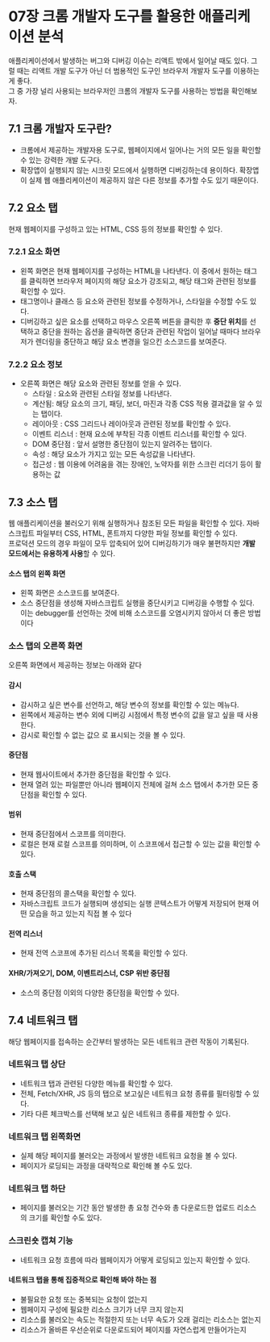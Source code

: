 # 07장 크롬 개발자 도구를 활용한 애플리케이션 분석

애플리케이션에서 발생하는 버그와 디버깅 이슈는 리액트 밖에서 일어날 때도 있다. 그럴 때는 리액트 개발 도구가 아닌 더 범용적인 도구인 브라우저 개발자 도구를 이용하는 게 좋다.  
그 중 가장 널리 사용되는 브라우저인 크롬의 개발자 도구를 사용하는 방법을 확인해보자.

## 7.1 크롬 개발자 도구란?

- 크롬에서 제공하는 개발자용 도구로, 웹페이지에서 일어나는 거의 모든 일을 확인할 수 있는 강력한 개발 도구다.
- 확장앱이 실행되지 않는 시크릿 모드에서 실행하면 디버깅하는데 용이하다. 확장앱이 실제 웹 애플리케이션이 제공하지 않은 다른 정보를 추가할 수도 있기 때문이다.

## 7.2 요소 탭

현재 웹페이지를 구성하고 있는 HTML, CSS 등의 정보를 확인할 수 있다.

### 7.2.1 요소 화면

- 왼쪽 화면은 현재 웹페이지를 구성하는 HTML을 나타낸다. 이 중에서 원하는 태그를 클릭하면 브라우저 페이지의 해당 요소가 강조되고, 해당 태그와 관련된 정보를 확인할 수 있다.
- 태그명이나 클래스 등 요소와 관련된 정보를 수정하거나, 스타일을 수정할 수도 있다.
- 디버깅하고 싶은 요소를 선택하고 마우스 오른쪽 버튼을 클릭한 후 **중단 위치**를 선택하고 중단을 원하는 옵션을 클릭하면 중단과 관련된 작업이 일어날 때마다 브라우저가 렌더링을 중단하고 해당 요소 변경을 일으킨 소스코드를 보여준다.

### 7.2.2 요소 정보

- 오른쪽 화면은 해당 요소와 관련된 정보를 얻을 수 있다.
  - 스타일 : 요소와 관련된 스타일 정보를 나타낸다.
  - 계산됨: 해당 요소의 크기, 패딩, 보더, 마진과 각종 CSS 적용 결과값을 알 수 있는 탭이다.
  - 레이아웃 : CSS 그리드나 레이아웃과 관련된 정보를 확인할 수 있다.
  - 이벤트 리스너 : 현재 요소에 부착된 각종 이벤트 리스너를 확인할 수 있다.
  - DOM 중단점 : 앞서 설명한 중단점이 있는지 알려주는 탭이다.
  - 속성 : 해당 요소가 가지고 있는 모든 속성값을 나타낸다.
  - 접근성 : 웹 이용에 어려움을 겪는 장애인, 노약자를 위한 스크린 리더기 등이 활용하는 값

## 7.3 소스 탭

웹 애플리케이션을 불러오기 위해 실행하거나 참조된 모든 파일을 확인할 수 있다. 자바스크립트 파일부터 CSS, HTML, 폰트까지 다양한 파일 정보를 확인할 수 있다.  
프로덕션 모드의 경우 파일이 모두 압축되어 있어 디버깅하기가 매우 불편하지만 **개발 모드에서는 유용하게 사용**할 수 있다.

#### 소스 탭의 왼쪽 화면

- 왼쪽 화면은 소스코드를 보여준다.
- 소스 중단점을 생성해 자바스크립트 실행을 중단시키고 디버깅을 수행할 수 있다. 이는 debugger를 선언하는 것에 비해 소스코드를 오염시키지 않아서 더 좋은 방법이다

### 소스 탭의 오른쪽 화면

오른쪽 화면에서 제공하는 정보는 아래와 같다

#### 감시

- 감시하고 싶은 변수를 선언하고, 해당 변수의 정보를 확인할 수 있는 메뉴다.
- 왼쪽에서 제공하는 변수 외에 디버깅 시점에서 특정 변수의 값을 알고 싶을 때 사용한다.
- 감시로 확인할 수 없는 값으 <not available>로 표시되는 것을 볼 수 있다.

#### 중단점

- 현재 웹사이트에서 추가한 중단점을 확인할 수 있다.
- 현재 열려 있는 파일뿐만 아니라 웹페이지 전체에 걸쳐 소스 탭에서 추가한 모든 중단점을 확인할 수 있다.

#### 범위

- 현재 중단점에서 스코프를 의미한다.
- 로컬은 현재 로컬 스코프를 의미하며, 이 스코프에서 접근할 수 있는 값을 확인할 수 있다.

#### 호출 스택

- 현재 중단점의 콜스택을 확인할 수 있다.
- 자바스크립트 코드가 실행되며 생성되는 실행 콘텍스트가 어떻게 저장되어 현재 어떤 모습을 하고 있는지 직접 볼 수 있다

#### 전역 리스너

- 현재 전역 스코프에 추가된 리스너 목록을 확인할 수 있다.

#### XHR/가져오기, DOM, 이벤트리스너, CSP 위반 중단점

- 소스의 중단점 이외의 다양한 중단점을 확인할 수 있다.

## 7.4 네트워크 탭

해당 웹페이지를 접속하는 순간부터 발생하는 모든 네트워크 관련 작동이 기록된다.

### 네트워크 탭 상단

- 네트워크 탭과 관련된 다양한 메뉴를 확인할 수 있다.
- 전체, Fetch/XHR, JS 등의 탭으로 보고싶은 네트워크 요청 종류를 필터링할 수 있다.
- 기타 다른 체크박스를 선택해 보고 싶은 네트워크 종류를 제한할 수 있다.

### 네트워크 탭 왼쪽화면

- 실제 해당 페이지를 불러오는 과정에서 발생한 네트워크 요청을 볼 수 있다.
- 페이지가 로딩되는 과정을 대략적으로 확인해 볼 수도 있다.

### 네트워크 탭 하단

- 페이지를 불러오는 기간 동안 발생한 총 요청 건수와 총 다운로드한 업로드 리소스의 크기를 확인할 수도 있다.

### 스크린숏 캡쳐 기능

- 네트워크 요청 흐름에 따라 웹페이지가 어떻게 로딩되고 있는지 확인할 수 있다.

#### 네트워크 탭을 통해 집중적으로 확인해 봐야 하는 점

- 불필요한 요청 또는 중복되는 요청이 없는지
- 웹페이지 구성에 필요한 리소스 크기가 너무 크지 않는지
- 리소스를 불러오는 속도는 적절한지 또는 너무 속도가 오래 걸리는 리소스는 없는지
- 리소스가 올바른 우선순위로 다운로드되어 페이지를 자연스럽게 만들어가는지
